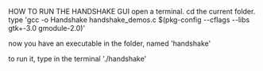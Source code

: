 HOW TO RUN THE HANDSHAKE GUI
open a terminal.
cd the current folder.
type 'gcc -o Handshake handshake_demos.c $(pkg-config --cflags --libs gtk+-3.0 gmodule-2.0)'

now you have an executable in the folder, named 'handshake'

to run it, type in the terminal './handshake'

